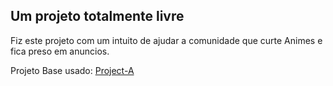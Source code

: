 ## Um projeto totalmente livre

Fiz este projeto com um intuito de ajudar a comunidade que curte Animes e fica preso em anuncios.

Projeto Base usado: [Project-A](https://github.com/Liga-dos-Programadores/Project-A)
